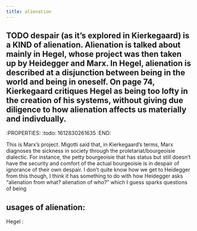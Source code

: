 ```yaml
---
title: alienation
---
```


## TODO despair (as it’s explored in Kierkegaard) is a KIND of alienation. Alienation is talked about mainly in Hegel, whose project was then taken up by Heidegger and Marx. In Hegel, alienation is described at a disjunction between being in the world and being in oneself. On page 74, Kierkegaard critiques Hegel as being too lofty in the creation of his systems, without giving due diligence to how alienation affects us materially and indivdually.
:PROPERTIES:
:todo: 1612830261635
:END:

This is Marx’s project. Migotti said that, in Kierkegaard’s terms, Marx diagnoses the sickness in society through the proletariat/bourgeoisie dialectic. For instance, the petty bourgeoisie that has status but still doesn’t have the security and comfort of the actual bourgeoisie is in despair of ignorance of their own despair. I don’t quite know how we get to Heidegger from this though, I think it has something to do with how Heidegger asks “alienation from what? alienation of who?” which I guess sparks questions of being
## usages of alienation:

Hegel
:
